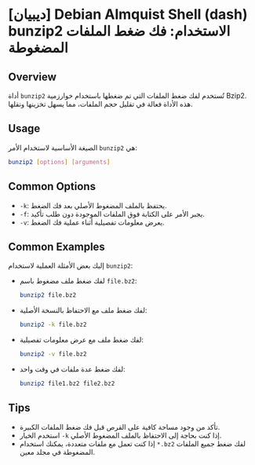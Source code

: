 # [ديبيان] Debian Almquist Shell (dash) bunzip2 الاستخدام: فك ضغط الملفات المضغوطة

## Overview
أداة `bunzip2` تُستخدم لفك ضغط الملفات التي تم ضغطها باستخدام خوارزمية Bzip2. هذه الأداة فعالة في تقليل حجم الملفات، مما يسهل تخزينها ونقلها.

## Usage
الصيغة الأساسية لاستخدام الأمر `bunzip2` هي:

```bash
bunzip2 [options] [arguments]
```

## Common Options
- `-k`: يحتفظ بالملف المضغوط الأصلي بعد فك الضغط.
- `-f`: يجبر الأمر على الكتابة فوق الملفات الموجودة دون طلب تأكيد.
- `-v`: يعرض معلومات تفصيلية أثناء عملية فك الضغط.

## Common Examples
إليك بعض الأمثلة العملية لاستخدام `bunzip2`:

- لفك ضغط ملف مضغوط باسم `file.bz2`:
  ```bash
  bunzip2 file.bz2
  ```

- لفك ضغط ملف مع الاحتفاظ بالنسخة الأصلية:
  ```bash
  bunzip2 -k file.bz2
  ```

- لفك ضغط ملف مع عرض معلومات تفصيلية:
  ```bash
  bunzip2 -v file.bz2
  ```

- لفك ضغط عدة ملفات في وقت واحد:
  ```bash
  bunzip2 file1.bz2 file2.bz2
  ```

## Tips
- تأكد من وجود مساحة كافية على القرص قبل فك ضغط الملفات الكبيرة.
- استخدم الخيار `-k` إذا كنت بحاجة إلى الاحتفاظ بالملف المضغوط الأصلي.
- إذا كنت تعمل مع ملفات متعددة، يمكنك استخدام `*.bz2` لفك ضغط جميع الملفات المضغوطة في مجلد معين.
